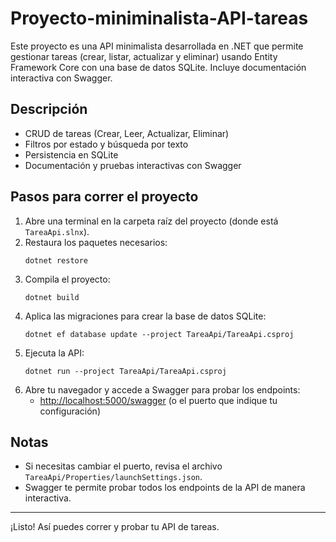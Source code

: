 # Proyecto-miniminalista-API-tareas

Este proyecto es una API minimalista desarrollada en .NET que permite gestionar tareas (crear, listar, actualizar y eliminar) usando Entity Framework Core con una base de datos SQLite. Incluye documentación interactiva con Swagger.

## Descripción
- CRUD de tareas (Crear, Leer, Actualizar, Eliminar)
- Filtros por estado y búsqueda por texto
- Persistencia en SQLite
- Documentación y pruebas interactivas con Swagger

## Pasos para correr el proyecto

1. Abre una terminal en la carpeta raíz del proyecto (donde está `TareaApi.slnx`).
2. Restaura los paquetes necesarios:
   ```
   dotnet restore
   ```
3. Compila el proyecto:
   ```
   dotnet build
   ```
4. Aplica las migraciones para crear la base de datos SQLite:
   ```
   dotnet ef database update --project TareaApi/TareaApi.csproj
   ```
5. Ejecuta la API:
   ```
   dotnet run --project TareaApi/TareaApi.csproj
   ```
6. Abre tu navegador y accede a Swagger para probar los endpoints:
   - [http://localhost:5000/swagger](http://localhost:5000/swagger) (o el puerto que indique tu configuración)

## Notas
- Si necesitas cambiar el puerto, revisa el archivo `TareaApi/Properties/launchSettings.json`.
- Swagger te permite probar todos los endpoints de la API de manera interactiva.

---

¡Listo! Así puedes correr y probar tu API de tareas.
